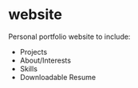 # website

Personal portfolio website to include: 
- Projects
- About/Interests
- Skills
- Downloadable Resume
